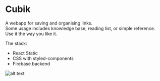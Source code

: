 # Cubik
A webapp for saving and organising links.  
Some usage includes knowledge base, reading list, or simple reference. Use it the way you like it.

The stack:
- React Static
- CSS with styled-components
- Firebase backend

![alt text](https://raw.githubusercontent.com/boonsuen/cubik/master/src/img/preview.png)
